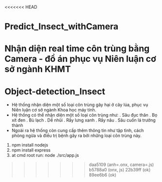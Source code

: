 <<<<<<< HEAD
# Predict_Insect_withCamera
Nhận diện real time côn trùng bằng Camera - đồ án phục vụ Niên luận cơ sở ngành KHMT
=======
# Object-detection_Insect
- Hệ thống nhận diện một số loại côn trùng gây hại ở cây lúa, phục vụ Niên luận cơ sở ngành Khoa học máy tính. 
- Hệ thống có thể nhận diện một số loại côn trùng như: 
  . Sâu đục thân
  . Bọ xít đen
  . Bù lạch
  . Dế nhũi
  . Rầy lưng xanh
  . Rầy nâu
  . Sâu cuốn lá trưởng thành
- Ngoài ra hệ thống còn cung cấp thêm thông tin như tập tình, cách phòng ngừa và điều trị bệnh gây ra bởi những loại côn trùng này.
1. npm install nodejs
2. npm install express
3. at cmd root run: node ./src/app.js
>>>>>>> daa5109 (anh=.onx, camera=.js)
>>>>>>> b5788a0 (onx, js)
>>>>>>> 22b39ff (ok)
>>>>>>> 89ee6b6 (ok)
